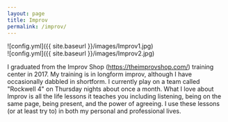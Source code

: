 ```yaml
---
layout: page
title: Improv
permalink: /improv/
---
```


![config.yml]({{ site.baseurl }}/images/Improv1.jpg)  
![config.yml]({{ site.baseurl }}/images/Improv2.jpg)

I graduated from the Improv Shop (<https://theimprovshop.com/>) training center in 2017. My training is in longform improv, although I have occasionally dabbled in shortform. I currently play on a team called "Rockwell 4" on Thursday nights about once a month. What I love about Improv is all the life lessons it teaches you including listening, being on the same page, being present, and the power of agreeing. I use these lessons (or at least try to) in both my personal and professional lives.
